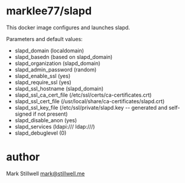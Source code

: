 marklee77/slapd
===============

This docker image configures and launches slapd.

Parameters and default values:

- slapd_domain (localdomain)
- slapd_basedn (based on slapd_domain)
- slapd_organization (slapd_domain)
- slapd_admin_password (random)
- slapd_enable_ssl (yes)
- slapd_require_ssl (yes)
- slapd_ssl_hostname (slapd_domain)
- slapd_ssl_ca_cert_file (/etc/ssl/certs/ca-certificates.crt)
- slapd_ssl_cert_file (/usr/local/share/ca-certificates/slapd.crt)
- slapd_ssl_key_file (/etc/ssl/private/slapd.key -- generated and self-signed if not present)
- slapd_disable_anon (yes)
- slapd_services (ldapi:/// ldap:///)
- slapd_debuglevel (0)

author
======

Mark Stillwell <mark@stillwell.me>
